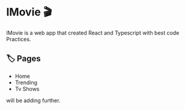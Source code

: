 
# IMovie 🎬

IMovie is a web app that created React and Typescript with best code Practices.

## 🏷️ Pages

- Home
- Trending
- Tv Shows

will be adding further.

